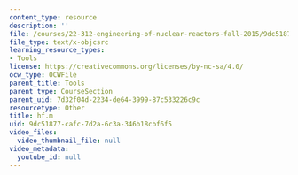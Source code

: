 ```yaml
---
content_type: resource
description: ''
file: /courses/22-312-engineering-of-nuclear-reactors-fall-2015/9dc51877cafc7d2a6c3a346b18cbf6f5_hf.m
file_type: text/x-objcsrc
learning_resource_types:
- Tools
license: https://creativecommons.org/licenses/by-nc-sa/4.0/
ocw_type: OCWFile
parent_title: Tools
parent_type: CourseSection
parent_uid: 7d32f04d-2234-de64-3999-87c533226c9c
resourcetype: Other
title: hf.m
uid: 9dc51877-cafc-7d2a-6c3a-346b18cbf6f5
video_files:
  video_thumbnail_file: null
video_metadata:
  youtube_id: null
---
```


